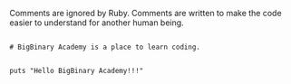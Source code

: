 Comments are ignored by Ruby.
Comments are written to make
the code easier to understand
for another human being.

<codeblock language="ruby" type="lesson">
<code>
# BigBinary Academy is a place to learn coding.

puts "Hello BigBinary Academy!!!"
</code>
</codeblock>